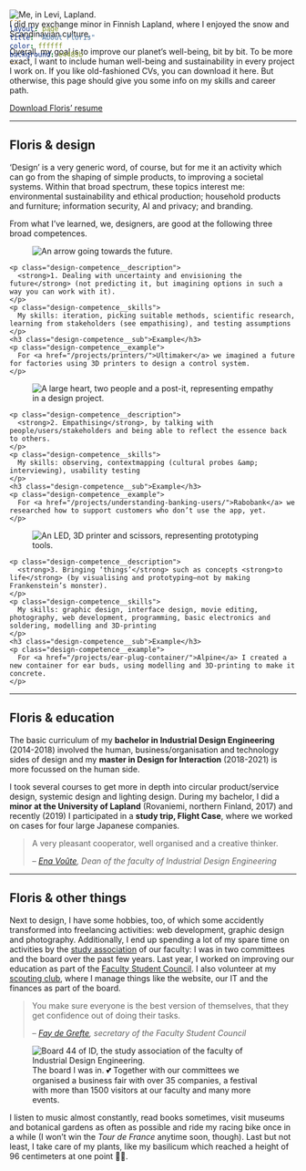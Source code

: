 ```yaml
---
layout: page
title: "About Floris"
color: ffffff
background: e4485b
---
```



<div class="project__picture-group--light">
  <figure class="project__picture" style="margin:-12vw 0 1em;">
    <picture>
      <source data-srcset="/static/img/about/in_levi.webp 1x,
        /static/img/about/in_levi@2x.webp 2x"
        type="image/webp" class="lazy">
      <img loading="lazy" class="project__image lazy" alt="Me, in Levi, Lapland."
        data-srcset="/static/img/about/in_levi.jpg 1x,
          /static/img/about/in_levi@2x.jpg 2x"
        src="/static/img/placeholder.jpg"
        data-src="/static/img/about/in_levi.jpg">
    </picture>
    <figcaption class="project__caption">
      I did my exchange minor in Finnish Lapland, where I enjoyed the snow and Scandinavian culture.
    </figcaption>
  </figure>
</div>

Overall, my goal is to improve our planet’s well-being, bit by bit. To be more exact, I want to include human well-being and sustainability in every project I work on. If you like old-fashioned CVs, you can download it here. But otherwise, this page should give you some info on my skills and career path.

<a href="/Resume_Floris_Jansen-fmjansen.nl.pdf" class="button">Download Floris’ resume</a>



---


## Floris & design
‘Design’ is a very generic word, of course, but for me it an activity which can go from the shaping of simple products, to improving a societal systems. Within that broad spectrum, these topics interest me: environmental sustainability and ethical production; household products and furniture; information security, AI and privacy; and branding.

From what I’ve learned, we, designers, are good at the following three broad competences.

<section class="competences">

  <div class="design-competence">
    <figure class="design-competence__illustration">
      <picture>
        <source srcset="/static/img/about/future.svg">
        <img loading="lazy" class="design-competence__image lazy" alt="An arrow going towards the future."
          data-srcset="/static/img/about/future.png 1x,
            /static/img/about/future@2x.png 2x"
          src="/static/img/placeholder.jpg"
        data-src="/static/img/about/future.png">
      </picture>
    </figure>

    <p class="design-competence__description">
      <strong>1. Dealing with uncertainty and envisioning the future</strong> (not predicting it, but imagining options in such a way you can work with it).
    </p>
    <p class="design-competence__skills">
      My skills: iteration, picking suitable methods, scientific research, learning from stakeholders (see empathising), and testing assumptions
    </p>
    <h3 class="design-competence__sub">Example</h3>
    <p class="design-competence__example">
      For <a href="/projects/printers/">Ultimaker</a> we imagined a future for factories using 3D printers to design a control system.
    </p>
  </div>

  <div class="design-competence">
    <figure class="design-competence__illustration">
      <picture>
        <source srcset="/static/img/about/empathising.svg">
        <img loading="lazy" class="design-competence__image lazy" alt="A large heart, two people and a post-it, representing empathy in a design project."
          data-srcset="/static/img/about/empathising.png 1x,
            /static/img/about/empathising@2x.png 2x"
          src="/static/img/placeholder.jpg"
        data-src="/static/img/about/empathising.png">
      </picture>
    </figure>

    <p class="design-competence__description">
      <strong>2. Empathising</strong>, by talking with people/users/stakeholders and being able to reflect the essence back to others.
    </p>
    <p class="design-competence__skills">
      My skills: observing, contextmapping (cultural probes &amp; interviewing), usability testing
    </p>
    <h3 class="design-competence__sub">Example</h3>
    <p class="design-competence__example">
      For <a href="/projects/understanding-banking-users/">Rabobank</a> we researched how to support customers who don’t use the app, yet.
    </p>
  </div>

  <div class="design-competence">
    <figure class="design-competence__illustration">
      <picture>
        <source srcset="/static/img/about/life.svg">
        <img loading="lazy" class="design-competence__image lazy" alt="An LED, 3D printer and scissors, representing prototyping tools."
          data-srcset="/static/img/about/life.png 1x,
            /static/img/about/life@2x.png 2x"
          src="/static/img/placeholder.jpg"
        data-src="/static/img/about/life.png">
      </picture>
    </figure>

    <p class="design-competence__description">
      <strong>3. Bringing ‘things’</strong> such as concepts <strong>to life</strong> (by visualising and prototyping—not by making Frankenstein’s monster).
    </p>
    <p class="design-competence__skills">
      My skills: graphic design, interface design, movie editing, photography, web development, programming, basic electronics and soldering, modelling and 3D-printing
    </p>
    <h3 class="design-competence__sub">Example</h3>
    <p class="design-competence__example">
      For <a href="/projects/ear-plug-container/">Alpine</a> I created a new container for ear buds, using modelling and 3D-printing to make it concrete.
    </p>
  </div>

</section>



---

## Floris & education

The basic curriculum of my **bachelor in Industrial Design Engineering** (2014-2018) involved the human, business/organisation and technology sides of design and my **master in Design for Interaction** (2018-2021) is more focussed on the human side.

I took several courses to get more in depth into circular product/service design, systemic design and lighting design. During my bachelor, I did a **minor at the University of Lapland** (Rovaniemi, northern Finland, 2017) and recently (2019) I participated in a **study trip, Flight Case**, where we worked on cases for four large Japanese companies.

> A very pleasant cooperator, well organised and a creative thinker.
>
> _– [Ena Voûte](https://www.tudelft.nl/en/ide/about-ide/people/voute-ma/), Dean of the faculty of Industrial Design Engineering_


---


## Floris & other things

Next to design, I have some hobbies, too, of which some accidently transformed into freelancing activities: web development, graphic design and photo&shy;graphy. Additionally, I end up spending a lot of my spare time on activities by the [study association](https://svid.nl/about) of our faculty: I was in two committees and the board over the past few years. Last year, I worked on improving our education as part of the [Faculty Student Council](https://www.tudelft.nl/en/student/faculties/ide-student-portal/organisation/faculty-student-council-fsr/). I also volunteer at my [scouting club](https://scoutingoost1.nl/), where I manage things like the website, our IT and the finances as part of the board.

> You make sure everyone is the best version of themselves, that they get confidence out of doing their tasks.
>
> _– [Fay de Grefte](https://www.linkedin.com/in/fay-de-grefte-b8b960a8/), secretary of the Faculty Student Council_


<div class="project__picture-group--light">
  <figure class="project__picture">
    <picture>
      <source data-srcset="/static/img/about/board.webp 1x,
        /static/img/about/board@2x.webp 2x"
        type="image/webp" class="lazy">
      <img loading="lazy" class="project__image lazy" alt="Board 44 of ID, the study association of the faculty of Industrial Design Engineering."
        data-srcset="/static/img/about/board.jpg 1x,
          /static/img/about/board@2x.jpg 2x"
        src="/static/img/placeholder.jpg"
        data-src="/static/img/about/board.jpg">
    </picture>
    <figcaption class="project__caption">
      The board I was in. 💕 Together with our committees we organised a business fair with over 35 companies, a festival with more than 1500 visitors at our faculty and many more events.
    </figcaption>
  </figure>
</div>


I listen to music almost constantly, read books sometimes, visit museums and botanical gardens as often as possible and ride my racing bike once in a while (I won’t win the _Tour de France_ anytime soon, though). Last but not least, I take care of my plants, like my basilicum which reached a height of 96 centimeters at one point 🌿😎.
